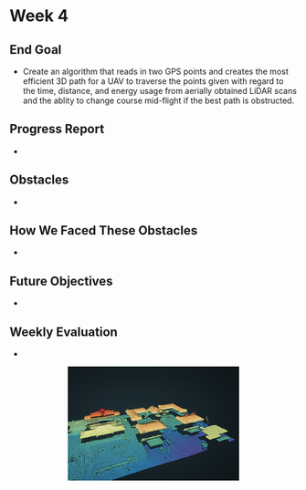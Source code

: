 # Week 4

## End Goal

* Create an algorithm that reads in two GPS points and creates the most efficient 3D path for a UAV to traverse the points given with regard to the time, distance, and energy usage from aerially obtained LiDAR scans and the ablity to change course mid-flight if the best path is obstructed.

## Progress Report
* 

## Obstacles
* 

## How We Faced These Obstacles
* 

## Future Objectives
* 

## Weekly Evaluation
* 

<p align="center">
  <img src="https://github.com/alecstem/2022-REU-on-Smart-UAVs/blob/main/images/point%20cloud.png" width="300" height="200" >
</p>

